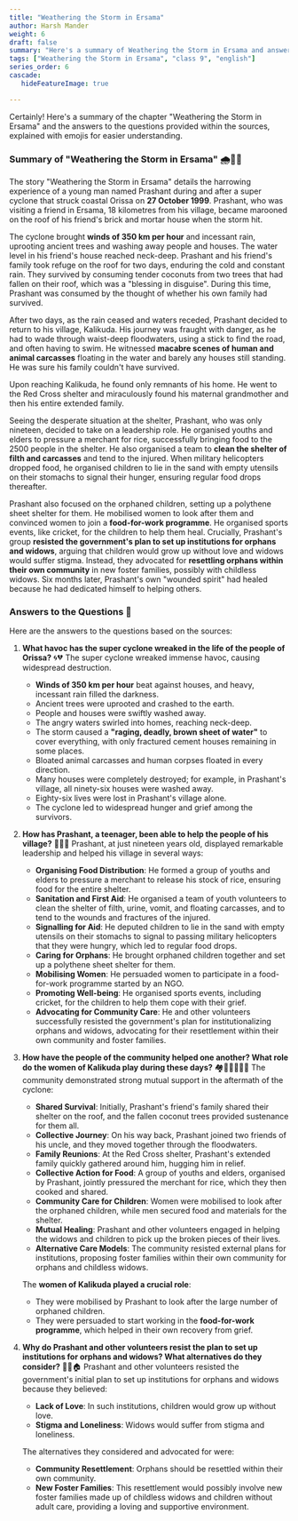 ```yaml
---
title: "Weathering the Storm in Ersama"
author: Harsh Mander
weight: 6
draft: false
summary: "Here's a summary of Weathering the Storm in Ersama and answers to all the questions, presented for ease of understanding with emojis!  ..."
tags: ["Weathering the Storm in Ersama", "class 9", "english"]
series_order: 6
cascade:
   hideFeatureImage: true

---
```


Certainly! Here's a summary of the chapter "Weathering the Storm in Ersama" and the answers to the questions provided within the sources, explained with emojis for easier understanding.

### Summary of "Weathering the Storm in Ersama" 🌧️🏡🤝

The story "Weathering the Storm in Ersama" details the harrowing experience of a young man named Prashant during and after a super cyclone that struck coastal Orissa on **27 October 1999**. Prashant, who was visiting a friend in Ersama, 18 kilometres from his village, became marooned on the roof of his friend's brick and mortar house when the storm hit.

The cyclone brought **winds of 350 km per hour** and incessant rain, uprooting ancient trees and washing away people and houses. The water level in his friend's house reached neck-deep. Prashant and his friend's family took refuge on the roof for two days, enduring the cold and constant rain. They survived by consuming tender coconuts from two trees that had fallen on their roof, which was a "blessing in disguise". During this time, Prashant was consumed by the thought of whether his own family had survived.

After two days, as the rain ceased and waters receded, Prashant decided to return to his village, Kalikuda. His journey was fraught with danger, as he had to wade through waist-deep floodwaters, using a stick to find the road, and often having to swim. He witnessed **macabre scenes of human and animal carcasses** floating in the water and barely any houses still standing. He was sure his family couldn't have survived.

Upon reaching Kalikuda, he found only remnants of his home. He went to the Red Cross shelter and miraculously found his maternal grandmother and then his entire extended family.

Seeing the desperate situation at the shelter, Prashant, who was only nineteen, decided to take on a leadership role. He organised youths and elders to pressure a merchant for rice, successfully bringing food to the 2500 people in the shelter. He also organised a team to **clean the shelter of filth and carcasses** and tend to the injured. When military helicopters dropped food, he organised children to lie in the sand with empty utensils on their stomachs to signal their hunger, ensuring regular food drops thereafter.

Prashant also focused on the orphaned children, setting up a polythene sheet shelter for them. He mobilised women to look after them and convinced women to join a **food-for-work programme**. He organised sports events, like cricket, for the children to help them heal. Crucially, Prashant's group **resisted the government's plan to set up institutions for orphans and widows**, arguing that children would grow up without love and widows would suffer stigma. Instead, they advocated for **resettling orphans within their own community** in new foster families, possibly with childless widows. Six months later, Prashant's own "wounded spirit" had healed because he had dedicated himself to helping others.

### Answers to the Questions 🤔

Here are the answers to the questions based on the sources:

1.  **What havoc has the super cyclone wreaked in the life of the people of Orissa?** 🌀💔
    The super cyclone wreaked immense havoc, causing widespread destruction.
    *   **Winds of 350 km per hour** beat against houses, and heavy, incessant rain filled the darkness.
    *   Ancient trees were uprooted and crashed to the earth.
    *   People and houses were swiftly washed away.
    *   The angry waters swirled into homes, reaching neck-deep.
    *   The storm caused a **"raging, deadly, brown sheet of water"** to cover everything, with only fractured cement houses remaining in some places.
    *   Bloated animal carcasses and human corpses floated in every direction.
    *   Many houses were completely destroyed; for example, in Prashant's village, all ninety-six houses were washed away.
    *   Eighty-six lives were lost in Prashant's village alone.
    *   The cyclone led to widespread hunger and grief among the survivors.

2.  **How has Prashant, a teenager, been able to help the people of his village?** 🦸‍♂️🤝
    Prashant, at just nineteen years old, displayed remarkable leadership and helped his village in several ways:
    *   **Organising Food Distribution**: He formed a group of youths and elders to pressure a merchant to release his stock of rice, ensuring food for the entire shelter.
    *   **Sanitation and First Aid**: He organised a team of youth volunteers to clean the shelter of filth, urine, vomit, and floating carcasses, and to tend to the wounds and fractures of the injured.
    *   **Signalling for Aid**: He deputed children to lie in the sand with empty utensils on their stomachs to signal to passing military helicopters that they were hungry, which led to regular food drops.
    *   **Caring for Orphans**: He brought orphaned children together and set up a polythene sheet shelter for them.
    *   **Mobilising Women**: He persuaded women to participate in a food-for-work programme started by an NGO.
    *   **Promoting Well-being**: He organised sports events, including cricket, for the children to help them cope with their grief.
    *   **Advocating for Community Care**: He and other volunteers successfully resisted the government's plan for institutionalizing orphans and widows, advocating for their resettlement within their own community and foster families.

3.  **How have the people of the community helped one another? What role do the women of Kalikuda play during these days?** 🏘️💖👩‍👩‍👧‍👦
    The community demonstrated strong mutual support in the aftermath of the cyclone:
    *   **Shared Survival**: Initially, Prashant's friend's family shared their shelter on the roof, and the fallen coconut trees provided sustenance for them all.
    *   **Collective Journey**: On his way back, Prashant joined two friends of his uncle, and they moved together through the floodwaters.
    *   **Family Reunions**: At the Red Cross shelter, Prashant's extended family quickly gathered around him, hugging him in relief.
    *   **Collective Action for Food**: A group of youths and elders, organised by Prashant, jointly pressured the merchant for rice, which they then cooked and shared.
    *   **Community Care for Children**: Women were mobilised to look after the orphaned children, while men secured food and materials for the shelter.
    *   **Mutual Healing**: Prashant and other volunteers engaged in helping the widows and children to pick up the broken pieces of their lives.
    *   **Alternative Care Models**: The community resisted external plans for institutions, proposing foster families within their own community for orphans and childless widows.

    The **women of Kalikuda played a crucial role**:
    *   They were mobilised by Prashant to look after the large number of orphaned children.
    *   They were persuaded to start working in the **food-for-work programme**, which helped in their own recovery from grief.

4.  **Why do Prashant and other volunteers resist the plan to set up institutions for orphans and widows? What alternatives do they consider?** 🤔🚫🏠
    Prashant and other volunteers resisted the government's initial plan to set up institutions for orphans and widows because they believed:
    *   **Lack of Love**: In such institutions, children would grow up without love.
    *   **Stigma and Loneliness**: Widows would suffer from stigma and loneliness.

    The alternatives they considered and advocated for were:
    *   **Community Resettlement**: Orphans should be resettled within their own community.
    *   **New Foster Families**: This resettlement would possibly involve new foster families made up of childless widows and children without adult care, providing a loving and supportive environment.